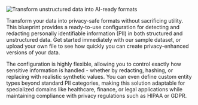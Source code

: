 ![Transform unstructured data into AI-ready formats](https://blueprints.gretel.cloud/use_cases/images/tabular-gan.png "Transform unstructured data into AI-ready formats")

Transform your data into privacy-safe formats without sacrificing utility. This blueprint provides a ready-to-use configuration for detecting and redacting personally identifiable information (PII) in both structured and unstructured data. Get started immediately with our sample dataset, or upload your own file to see how quickly you can create privacy-enhanced versions of your data.

The configuration is highly flexible, allowing you to control exactly how sensitive information is handled - whether by redacting, hashing, or replacing with realistic synthetic values. You can even define custom entity types beyond standard PII categories, making this solution adaptable for specialized domains like healthcare, finance, or legal applications while maintaining compliance with privacy regulations such as HIPAA or GDPR.